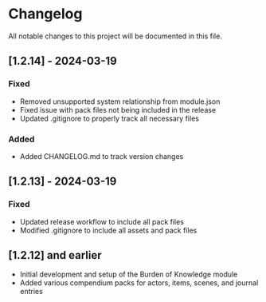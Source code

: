 # Changelog

All notable changes to this project will be documented in this file.

## [1.2.14] - 2024-03-19

### Fixed
- Removed unsupported system relationship from module.json
- Fixed issue with pack files not being included in the release
- Updated .gitignore to properly track all necessary files

### Added
- Added CHANGELOG.md to track version changes

## [1.2.13] - 2024-03-19

### Fixed
- Updated release workflow to include all pack files
- Modified .gitignore to include all assets and pack files

## [1.2.12] and earlier
- Initial development and setup of the Burden of Knowledge module
- Added various compendium packs for actors, items, scenes, and journal entries 